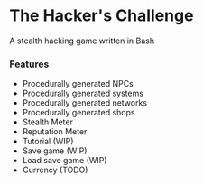 # The Hacker's Challenge
A stealth hacking game written in Bash

### Features
* Procedurally generated NPCs
* Procedurally generated systems
* Procedurally generated networks
* Procedurally generated shops
* Stealth Meter
* Reputation Meter
* Tutorial (WIP)
* Save game (WIP)
* Load save game (WIP)
* Currency (TODO)
